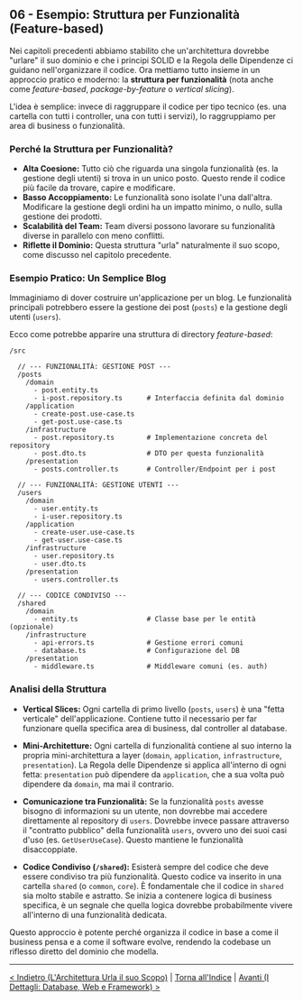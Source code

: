 ## 06 - Esempio: Struttura per Funzionalità (Feature-based)

Nei capitoli precedenti abbiamo stabilito che un'architettura dovrebbe "urlare" il suo dominio e che i principi SOLID e la Regola delle Dipendenze ci guidano nell'organizzare il codice. Ora mettiamo tutto insieme in un approccio pratico e moderno: la **struttura per funzionalità** (nota anche come *feature-based*, *package-by-feature* o *vertical slicing*).

L'idea è semplice: invece di raggruppare il codice per tipo tecnico (es. una cartella con tutti i controller, una con tutti i servizi), lo raggruppiamo per area di business o funzionalità.

### Perché la Struttura per Funzionalità?

*   **Alta Coesione:** Tutto ciò che riguarda una singola funzionalità (es. la gestione degli utenti) si trova in un unico posto. Questo rende il codice più facile da trovare, capire e modificare.
*   **Basso Accoppiamento:** Le funzionalità sono isolate l'una dall'altra. Modificare la gestione degli ordini ha un impatto minimo, o nullo, sulla gestione dei prodotti.
*   **Scalabilità del Team:** Team diversi possono lavorare su funzionalità diverse in parallelo con meno conflitti.
*   **Riflette il Dominio:** Questa struttura "urla" naturalmente il suo scopo, come discusso nel capitolo precedente.

### Esempio Pratico: Un Semplice Blog

Immaginiamo di dover costruire un'applicazione per un blog. Le funzionalità principali potrebbero essere la gestione dei post (`posts`) e la gestione degli utenti (`users`).

Ecco come potrebbe apparire una struttura di directory *feature-based*:

```plaintext
/src

  // --- FUNZIONALITÀ: GESTIONE POST ---
  /posts
    /domain
      - post.entity.ts
      - i-post.repository.ts      # Interfaccia definita dal dominio
    /application
      - create-post.use-case.ts
      - get-post.use-case.ts
    /infrastructure
      - post.repository.ts        # Implementazione concreta del repository
      - post.dto.ts               # DTO per questa funzionalità
    /presentation
      - posts.controller.ts       # Controller/Endpoint per i post

  // --- FUNZIONALITÀ: GESTIONE UTENTI ---
  /users
    /domain
      - user.entity.ts
      - i-user.repository.ts
    /application
      - create-user.use-case.ts
      - get-user.use-case.ts
    /infrastructure
      - user.repository.ts
      - user.dto.ts
    /presentation
      - users.controller.ts

  // --- CODICE CONDIVISO ---
  /shared
    /domain
      - entity.ts                 # Classe base per le entità (opzionale)
    /infrastructure
      - api-errors.ts             # Gestione errori comuni
      - database.ts               # Configurazione del DB
    /presentation
      - middleware.ts             # Middleware comuni (es. auth)

```

### Analisi della Struttura

*   **Vertical Slices:** Ogni cartella di primo livello (`posts`, `users`) è una "fetta verticale" dell'applicazione. Contiene tutto il necessario per far funzionare quella specifica area di business, dal controller al database.

*   **Mini-Architetture:** Ogni cartella di funzionalità contiene al suo interno la propria mini-architettura a layer (`domain`, `application`, `infrastructure`, `presentation`). La Regola delle Dipendenze si applica all'interno di ogni fetta: `presentation` può dipendere da `application`, che a sua volta può dipendere da `domain`, ma mai il contrario.

*   **Comunicazione tra Funzionalità:** Se la funzionalità `posts` avesse bisogno di informazioni su un utente, non dovrebbe mai accedere direttamente al repository di `users`. Dovrebbe invece passare attraverso il "contratto pubblico" della funzionalità `users`, ovvero uno dei suoi casi d'uso (es. `GetUserUseCase`). Questo mantiene le funzionalità disaccoppiate.

*   **Codice Condiviso (`/shared`):** Esisterà sempre del codice che deve essere condiviso tra più funzionalità. Questo codice va inserito in una cartella `shared` (o `common`, `core`). È fondamentale che il codice in `shared` sia molto stabile e astratto. Se inizia a contenere logica di business specifica, è un segnale che quella logica dovrebbe probabilmente vivere all'interno di una funzionalità dedicata.

Questo approccio è potente perché organizza il codice in base a come il business pensa e a come il software evolve, rendendo la codebase un riflesso diretto del dominio che modella.

---

[< Indietro (L'Architettura Urla il suo Scopo)](./05-l-architettura-urla-il-suo-scopo.md) | [Torna all'Indice](./index.md) | [Avanti (I Dettagli: Database, Web e Framework) >](./07-i-dettagli-database-web-framework.md)
